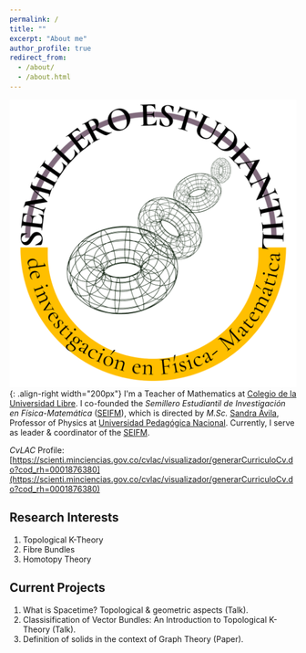 ```yaml
---
permalink: /
title: ""
excerpt: "About me"
author_profile: true
redirect_from: 
  - /about/
  - /about.html
---
```

![SEIFM-Logo](/images/cirlogo.png){: .align-right width="200px"}
I'm a Teacher of Mathematics at [Colegio de la Universidad Libre](https://www.unilibre.edu.co/colegio/). I co-founded the <i>Semillero Estudiantil de Investigación en Física-Matemática</i> ([SEIFM](https://seinfismat.github.io/)), which is directed by <i>M.Sc.</i> [Sandra Ávila](https://repositorio.unal.edu.co/handle/unal/76834), Professor of Physics at [Universidad Pedagógica Nacional](https://www.upn.edu.co/). Currently, I serve as leader & coordinator of the [SEIFM](https://seinfismat.github.io/).



<i>CvLAC</i> Profile: [https://scienti.minciencias.gov.co/cvlac/visualizador/generarCurriculoCv.do?cod_rh=0001876380](https://scienti.minciencias.gov.co/cvlac/visualizador/generarCurriculoCv.do?cod_rh=0001876380)

Research Interests
------
1. Topological K-Theory
2. Fibre Bundles
3. Homotopy Theory

Current Projects
------
1. What is Spacetime? Topological & geometric aspects (Talk).
1. Classisification of Vector Bundles: An Introduction to Topological K-Theory (Talk).  
1. Definition of solids in the context of Graph Theory (Paper).


